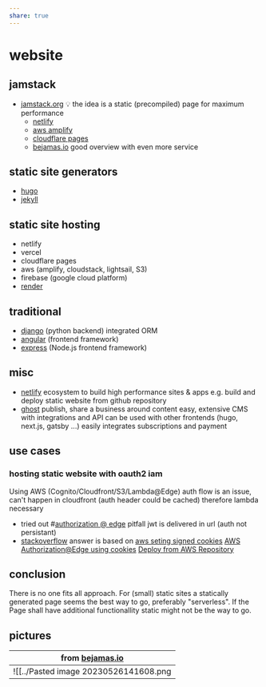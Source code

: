 ```yaml
---
share: true
---
```

# website
## jamstack
* [jamstack.org](https://jamstack.org/)
:bulb: the idea is a static (precompiled) page for maximum performance
  * [netlify](https://www.netlify.com/)
  * [aws amplify](https://aws.amazon.com/de/amplify/)
  * [cloudflare pages](https://pages.cloudflare.com/)
  * [bejamas.io](https://bejamas.io/services/jamstack-website/)
  good overview with even more service
## static site generators
* [hugo](https://gohugo.io/)
* [jekyll](https://jekyllrb.com/)
## static site hosting
* netlify
* vercel
* cloudflare pages
* aws (amplify, cloudstack, lightsail, S3)
* firebase (google cloud platform)
* [render](https://render.com/pricing)
## traditional
* [django](https://www.djangoproject.com/) (python backend)
integrated ORM
* [angular](https://angular.io/) (frontend framework)
* [express](https://expressjs.com/de/) (Node.js frontend framework)
## misc
* [netlify](https://www.netlify.com/)
ecosystem to build high performance sites & apps
e.g. build and deploy static website from github repository
* [ghost](https://ghost.org/)
publish, share a business around content
easy, extensive CMS with integrations and API can be used with other frontends (hugo, next.js, gatsby ...)
easily integrates subscriptions and payment
## use cases
### hosting static website with oauth2 iam
Using AWS (Cognito/Cloudfront/S3/Lambda@Edge)
auth flow is an issue, can't happen in cloudfront (auth header could be cached) therefore lambda necessary
* tried out #[authorization @ edge](https://aws.amazon.com/de/blogs/networking-and-content-delivery/authorizationedge-how-to-use-lambdaedge-and-json-web-tokens-to-enhance-web-application-security/) pitfall jwt is delivered in url (auth not persistant)
* [stackoverflow](https://stackoverflow.com/questions/67031155/aws-static-website-cloudfront-signed-cookies) answer is based on [aws seting signed cookies](https://docs.aws.amazon.com/AmazonCloudFront/latest/DeveloperGuide/private-content-setting-signed-cookie-custom-policy.html)
[AWS Authorization@Edge using cookies](https://aws.amazon.com/de/blogs/networking-and-content-delivery/authorizationedge-using-cookies-protect-your-amazon-cloudfront-content-from-being-downloaded-by-unauthenticated-users/)
[Deploy from AWS Repository](https://console.aws.amazon.com/lambda/home?region=us-east-1#/create/app?applicationId=arn:aws:serverlessrepo:us-east-1:520945424137:applications/cloudfront-authorization-at-edge)
## conclusion
There is no one fits all approach.
For (small) static sites a statically generated page seems the best way to go, preferably "serverless".
If the Page shall have additional functionallity static might not be the way to go.
## pictures

|from [bejamas.io](bejamas.io)|
|---|
|![[../Pasted image 20230526141608.png|Pasted image 20230526141608]]|